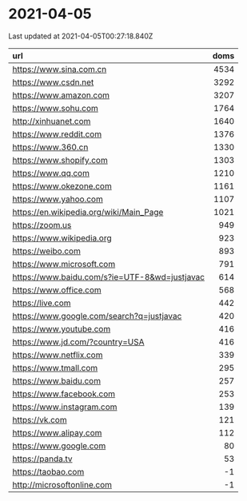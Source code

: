 # 2021-04-05

<!-- BEGIN -->
Last updated at 2021-04-05T00:27:18.840Z

url | doms
:- | -:
https://www.sina.com.cn | 4534
https://www.csdn.net | 3292
https://www.amazon.com | 3207
https://www.sohu.com | 1764
http://xinhuanet.com | 1640
https://www.reddit.com | 1376
https://www.360.cn | 1330
https://www.shopify.com | 1303
https://www.qq.com | 1210
https://www.okezone.com | 1161
https://www.yahoo.com | 1107
https://en.wikipedia.org/wiki/Main_Page | 1021
https://zoom.us | 949
https://www.wikipedia.org | 923
https://weibo.com | 893
https://www.microsoft.com | 791
https://www.baidu.com/s?ie=UTF-8&wd=justjavac | 614
https://www.office.com | 568
https://live.com | 442
https://www.google.com/search?q=justjavac | 420
https://www.youtube.com | 416
https://www.jd.com/?country=USA | 416
https://www.netflix.com | 339
https://www.tmall.com | 295
https://www.baidu.com | 257
https://www.facebook.com | 253
https://www.instagram.com | 139
https://vk.com | 121
https://www.alipay.com | 112
https://www.google.com | 80
https://panda.tv | 53
https://taobao.com | -1
http://microsoftonline.com | -1
<!-- END -->
